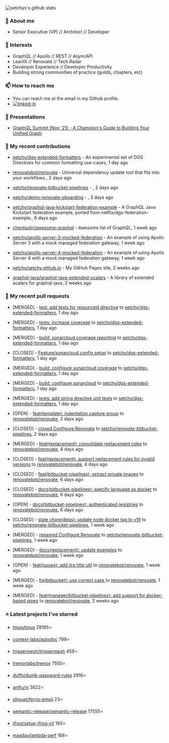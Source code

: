 <p align="left">
  <img src="https://github-readme-stats.vercel.app/api?username=setchy&show_icons=true&theme=algolia&count_private=true" alt="setchys's github stats">
</p>

### 📖 About me

- Senior Executive (VP) // Architect // Developer

### 🔭 Interests

- GraphQL // Apollo // REST // AsyncAPI
- LeanIX // Renovate // Tech Radar
- Developer Experience // Developer Productivity
- Building strong communities of practice (guilds, chapters, etc)

### 📫 How to reach me

- You can reach me at the email in my Github profile.
- [<img alt="linked-in" src="https://img.shields.io/badge/linkedin-%230077B5.svg?&style=for-the-badge&logo=linkedin&logoColor=white" />](https://www.linkedin.com/in/adamsetch)

### 🎤 Presentations

- [GraphQL Summit (Nov '21) - A Champion's Guide to Building Your Unified Graph](https://www.apollographql.com/events/roundtable/graphql-summit-november-2021/a-champions-guide-to-building-your-unified-graph)

### 🚀 My recent contributions



- [setchy/dgs-extended-formatters](https://github.com/setchy/dgs-extended-formatters) - An experimental set of DGS Directives for common formatting use-cases, 1 day ago

- [renovatebot/renovate](https://github.com/renovatebot/renovate) - Universal dependency update tool that fits into your workflows., 2 days ago

- [setchy/renovate-bitbucket-pipelines](https://github.com/setchy/renovate-bitbucket-pipelines) - , 2 days ago

- [setchy/demo-renovate-oboarding](https://github.com/setchy/demo-renovate-oboarding) - , 3 days ago

- [setchy/graphql-java-kickstart-federation-example](https://github.com/setchy/graphql-java-kickstart-federation-example) - A GraphQL Java Kickstart federation example, ported from netflix/dgs-federation-example., 6 days ago

- [chentsulin/awesome-graphql](https://github.com/chentsulin/awesome-graphql) - Awesome list of GraphQL, 1 week ago

- [setchy/apollo-server-3-mocked-federation](https://github.com/setchy/apollo-server-3-mocked-federation) - An example of using Apollo Server 3 with a mock managed federation gateway, 1 week ago

- [setchy/apollo-server-4-mocked-federation](https://github.com/setchy/apollo-server-4-mocked-federation) - An example of using Apollo Server 4 with a mock managed federation gateway, 1 week ago

- [setchy/setchy.github.io](https://github.com/setchy/setchy.github.io) - My GitHub Pages site, 2 weeks ago

- [graphql-java/graphql-java-extended-scalars](https://github.com/graphql-java/graphql-java-extended-scalars) - A library of extended scalars for graphql-java, 2 weeks ago

### 🎉 My recent pull requests



- [MERGED] - [test: add tests for resourceid directive](https://github.com/setchy/dgs-extended-formatters/pull/81) to [setchy/dgs-extended-formatters](https://github.com/setchy/dgs-extended-formatters), 1 day ago

- [MERGED] - [tests: increase coverage](https://github.com/setchy/dgs-extended-formatters/pull/80) to [setchy/dgs-extended-formatters](https://github.com/setchy/dgs-extended-formatters), 1 day ago

- [MERGED] - [build: sonarcloud coverage reporting](https://github.com/setchy/dgs-extended-formatters/pull/79) to [setchy/dgs-extended-formatters](https://github.com/setchy/dgs-extended-formatters), 1 day ago

- [CLOSED] - [Feature/sonarcloud config setup](https://github.com/setchy/dgs-extended-formatters/pull/78) to [setchy/dgs-extended-formatters](https://github.com/setchy/dgs-extended-formatters), 1 day ago

- [MERGED] - [build: configure sonarcloud coverage](https://github.com/setchy/dgs-extended-formatters/pull/76) to [setchy/dgs-extended-formatters](https://github.com/setchy/dgs-extended-formatters), 1 day ago

- [MERGED] - [build: configure sonarcloud](https://github.com/setchy/dgs-extended-formatters/pull/75) to [setchy/dgs-extended-formatters](https://github.com/setchy/dgs-extended-formatters), 1 day ago

- [MERGED] - [tests: add string directive unit tests](https://github.com/setchy/dgs-extended-formatters/pull/74) to [setchy/dgs-extended-formatters](https://github.com/setchy/dgs-extended-formatters), 1 day ago

- [OPEN] - [feat(template): indentation capture group](https://github.com/renovatebot/renovate/pull/21193) to [renovatebot/renovate](https://github.com/renovatebot/renovate), 2 days ago

- [CLOSED] - [closed Configure Renovate](https://github.com/setchy/renovate-bitbucket-pipelines/pull/5) to [setchy/renovate-bitbucket-pipelines](https://github.com/setchy/renovate-bitbucket-pipelines), 2 days ago

- [MERGED] - [feat(replacement): consolidate replacement rules](https://github.com/renovatebot/renovate/pull/21155) to [renovatebot/renovate](https://github.com/renovatebot/renovate), 4 days ago

- [CLOSED] - [feat(replacement): support replacement rules for invalid versions](https://github.com/renovatebot/renovate/pull/21151) to [renovatebot/renovate](https://github.com/renovatebot/renovate), 4 days ago

- [CLOSED] - [feat(bitbucket-pipelines): extract private images](https://github.com/renovatebot/renovate/pull/21107) to [renovatebot/renovate](https://github.com/renovatebot/renovate), 6 days ago

- [CLOSED] - [docs(bitbucket-pipelines): specify language as docker](https://github.com/renovatebot/renovate/pull/21097) to [renovatebot/renovate](https://github.com/renovatebot/renovate), 6 days ago

- [OPEN] - [docs(bitbucket-pipelines): authenticated registries](https://github.com/renovatebot/renovate/pull/21096) to [renovatebot/renovate](https://github.com/renovatebot/renovate), 6 days ago

- [CLOSED] - [stale chore(deps): update node docker tag to v19](https://github.com/setchy/renovate-bitbucket-pipelines/pull/2) to [setchy/renovate-bitbucket-pipelines](https://github.com/setchy/renovate-bitbucket-pipelines), 1 week ago

- [MERGED] - [renamed Configure Renovate](https://github.com/setchy/renovate-bitbucket-pipelines/pull/1) to [setchy/renovate-bitbucket-pipelines](https://github.com/setchy/renovate-bitbucket-pipelines), 1 week ago

- [MERGED] - [docs(replacement): update examples](https://github.com/renovatebot/renovate/pull/21076) to [renovatebot/renovate](https://github.com/renovatebot/renovate), 1 week ago

- [OPEN] - [feat(issues): add jira http util](https://github.com/renovatebot/renovate/pull/21056) to [renovatebot/renovate](https://github.com/renovatebot/renovate), 1 week ago

- [MERGED] - [fix(bitbucket): use correct case  ](https://github.com/renovatebot/renovate/pull/21002) to [renovatebot/renovate](https://github.com/renovatebot/renovate), 1 week ago

- [MERGED] - [feat(manager/bitbucket-pipelines): add support for docker-based pipes](https://github.com/renovatebot/renovate/pull/20938) to [renovatebot/renovate](https://github.com/renovatebot/renovate), 2 weeks ago

### ⭐ Latest projects I've starred



- [tmux/tmux](https://github.com/tmux/tmux) 28165⭐

- [context-labs/autodoc](https://github.com/context-labs/autodoc) 799⭐

- [triggermesh/triggermesh](https://github.com/triggermesh/triggermesh) 458⭐

- [tremorlabs/tremor](https://github.com/tremorlabs/tremor) 7550⭐

- [duffn/dumb-password-rules](https://github.com/duffn/dumb-password-rules) 2916⭐

- [antfu/ni](https://github.com/antfu/ni) 3822⭐

- [jdrouet/ferris-emoji](https://github.com/jdrouet/ferris-emoji) 23⭐

- [semantic-release/semantic-release](https://github.com/semantic-release/semantic-release) 17555⭐

- [jfrog/setup-jfrog-cli](https://github.com/jfrog/setup-jfrog-cli) 193⭐

- [maxday/lambda-perf](https://github.com/maxday/lambda-perf) 168⭐


